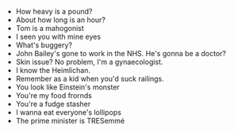 * How heavy is a pound?
* About how long is an hour?
* Tom is a mahogonist
* I seen you with mine eyes
* What's buggery?
* John Bailey's gone to work in the NHS. He's gonna be a doctor?
* Skin issue? No problem, I'm a gynaecologist.
* I know the Heimlichan.
* Remember as a kid when you'd suck railings.
* You look like Einstein's monster
* You're my food frornds
* You're a fudge stasher
* I wanna eat everyone's lollipops
* The prime minister is TRESemmé
